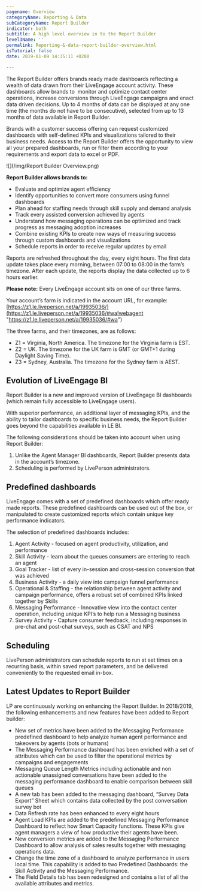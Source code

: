 ```yaml
---
pagename: Overview
categoryName: Reporting & Data
subCategoryName: Report Builder
indicator: both
subtitle: A high level overview in to the Report Builder
level3Name: ''
permalink: Reporting-&-data-report-builder-overview.html
isTutorial: false
date: 2019-01-09 14:35:11 +0200

---
```

The Report Builder offers brands ready made dashboards reflecting a wealth of data drawn from their LiveEngage account activity. These dashboards allow brands to  monitor and optimize contact center operations, increase conversions through LiveEngage campaigns and enact data driven decisions. Up to 4 months of data can be displayed at any one time (the months do not have to be consecutive), selected from up to 13 months of data available in Report Builder.

Brands with a customer success offering can request customized dashboards with self-defined KPIs and visualizations tailored to their business needs. Access to the Report Builder offers the opportunity to view all your prepared dashboards, run or filter them according to your requirements and export data to excel or PDF.

![](/img/Report Builder Overview.png)

**Report Builder allows brands to:**

* Evaluate and optimize agent efficiency
* Identify opportunities to convert more consumers using funnel dashboards
* Plan ahead for staffing needs through skill supply and demand analysis
* Track every assisted conversion achieved by agents
* Understand how messaging operations can be optimized and track progress as messaging adoption increases
* Combine existing KPIs to create new ways of measuring success through custom dashboards and visualizations
* Schedule reports in order to receive regular updates by email

Reports are refreshed throughout the day, every eight hours. The first data update takes place every morning, between 07:00 to 08:00 in the farm’s timezone. After each update, the reports display the data collected up to 6 hours earlier.

**Please note:** Every LiveEngage account sits on one of our three farms.

Your account’s farm is indicated in the account URL, for example: [https://z1.le.liveperson.net/a/19935036/](https://z1.le.liveperson.net/a/19935036/#wa!webagent "https://z1.le.liveperson.net/a/19935036/#wa")

The three farms, and their timezones, are as follows:

* Z1 = Virginia, North America. The timezone for the Virginia farm is EST.
* Z2 = UK. The timezone for the UK farm is GMT (or GMT+1 during Daylight Saving Time).
* Z3 = Sydney, Australia. The timezone for the Sydney farm is AEST.

## Evolution of LiveEngage BI

Report Builder is a new and improved version of LiveEngage BI dashboards (which remain fully accessible to LiveEngage users).

With superior performance, an additional layer of messaging KPIs, and the ability to tailor dashboards to specific business needs, the Report Builder goes beyond the capabilities available in LE BI.

The following considerations should be taken into account when using Report Builder:

1. Unlike the Agent Manager BI dashboards, Report Builder presents data in the account’s timezone.
2. Scheduling is performed by LivePerson administrators.

## Predefined dashboards

LiveEngage comes with a set of predefined dashboards which offer ready made reports. These predefined dashboards can be used out of the box, or manipulated to create customized reports which contain unique key performance indicators.

The selection of predefined dashboards includes:

1. Agent Activity - focused on agent productivity, utilization, and performance
2. Skill Activity - learn about the queues consumers are entering to reach an agent
3. Goal Tracker - list of every in-session and cross-session conversion that was achieved
4. Business Activity - a daily view into campaign funnel performance
5. Operational & Staffing - the relationship between agent activity and campaign performance, offers a robust set of combined KPIs linked together by Skills
6. Messaging Performance - Innovative view into the contact center operation, including unique KPI’s to help run a Messaging business
7. Survey Activity - Capture consumer feedback, including responses in pre-chat and post-chat surveys, such as CSAT and NPS

## Scheduling

LivePerson administrators can schedule reports to run at set times on a recurring basis, within saved report parameters, and be delivered conveniently to the requested email in-box.

## Latest Updates to Report Builder

LP are continuously working on enhancing the Report Builder. In 2018/2019, the following enhancements and new features have been added to Report builder:

* New set of metrics have been added to the Messaging Performance predefined dashboard to help analyze human agent performance and takeovers by agents (bots or humans)
* The Messaging Performance dashboard has been enriched with a set of attributes which can be used to filter the operational metrics by campaigns and engagements
* Messaging Queue Length Metrics including actionable and non actionable unassigned conversations have been added to the messaging performance dashboard to enable comparison between skill queues
* A new tab has been added to the messaging dashboard, “Survey Data Export” Sheet which contains data collected by the post conversation survey bot
* Data Refresh rate has been enhanced to every eight hours
* Agent Load KPIs are added to the predefined Messaging Performance Dashboard to reflect how Smart Capacity functions. These KPIs give agent managers a view of how productive their agents have been.
* New conversion metrics are added to the Messaging Performance Dashboard to allow analysis of sales results together with messaging operations data.
* Change the time zone of a dashboard to analyze performance in users local time. This capability is added to two Predefined Dashboards: the Skill Activity and the Messaging Performance.
* The Field Details tab has been redesigned and contains a list of all the available attributes and metrics.